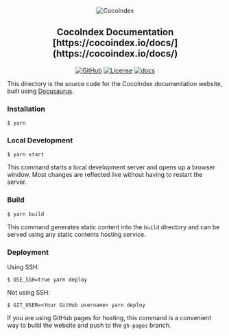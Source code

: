 <p align="center">
    <img src="https://cocoindex.io/images/github.svg" alt="CocoIndex">
</p>

<h2 align="center">CocoIndex Documentation [https://cocoindex.io/docs/](https://cocoindex.io/docs/)</h2>

<div align="center">

[![GitHub](https://img.shields.io/github/stars/cocoindex-io/cocoindex?color=5B5BD6)](https://github.com/cocoindex-io/cocoindex)
[![License](https://img.shields.io/badge/license-Apache%202.0-5B5BD6?logo=opensourceinitiative&logoColor=white)](https://opensource.org/licenses/Apache-2.0)
[![docs](https://github.com/cocoindex-io/cocoindex/actions/workflows/docs.yml/badge.svg?event=push&color=5B5BD6)](https://github.com/cocoindex-io/cocoindex/actions/workflows/docs.yml)

</div>



This directory is the source code for the CocoIndex documentation website, built using [Docusaurus](https://docusaurus.io/).

### Installation

```
$ yarn
```

### Local Development

```
$ yarn start
```

This command starts a local development server and opens up a browser window. Most changes are reflected live without having to restart the server.

### Build

```
$ yarn build
```

This command generates static content into the `build` directory and can be served using any static contents hosting service.

### Deployment

Using SSH:

```
$ USE_SSH=true yarn deploy
```

Not using SSH:

```
$ GIT_USER=<Your GitHub username> yarn deploy
```

If you are using GitHub pages for hosting, this command is a convenient way to build the website and push to the `gh-pages` branch.
